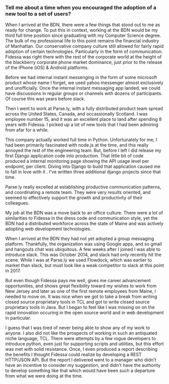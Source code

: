 ### Tell me about a time when you encouraged the adoption of a new tool to a set of users?

When I arrived at the BDN, there were a few things that stood out to me
as ready for change.  To put this in context, working  at the BDN would
be my third full time position since graduating with my Computer Science
degree. The bulk of my professional life to this point remains the financial
industry of Manhattan. Our conservative company culture still allowed for
fairly rapid adoption of certain technologies. Particularly in the form of
communication. Fidessa was right there with the rest of the corporate
world at the height of the blackberry corporate phone market dominance,
 just prior to the release of the iPhone (iOS) & Android platforms.

Before we had internal instant messenging in the form of some microsoft product whose name I forget, we used yahoo
messenger almost exclusively and unofficially. Once the internal instant messaging app landed, we could have
discussions in regular groups or channels with dozens of participants. Of course this was years before slack.

Then I went to work at Parse.ly, with a fully distributed product team spread across the United States, Canada, and
occassionally Scotland. I was employee number 15, and it was an excellent place to land after spending 8 years with
Fidessa. I picked up a lot of new tools that I had been admiring from afar for a while.

This company actually worked full time in Python. Unfortunately for me, I had been primarily fascinated with node.js
at the time, and this really annoyed the rest of the engineering team. But, before I left I did release my first
Django application code into production. That little bit of code produced a internal monitoring page showing the API
usage level per endpoint, per client.  Diving into Django to build that application caused me to fall in love with it
. I've written three additional django projects since that time.

Parse.ly really excelled at establishing productive communication patterns, and coordinating a remote team. They were
 very results oriented, and seemed to effectively support the growth and productivity of their colleagues.

My job at the BDN was a move back to an office culture. There were a lot of similarities to Fidessa in the dress code
 and communication style, yet the BDN had a distributed workforce across the state of Maine and was actively adopting
  web development technologies.

When I arrived at the BDN they had not yet adopted a group messaging platform. Thankfully, the organization was using
Google apps, and so gmail and hangouts chat was ubiquitous. A few weeks after I joined I was able to introduce slack.
 This was October 2014, and slack had only recently hit the scene. While I was at Parse.ly we used Flowdock, which
 was earlier to market than slack, but must look like a weak competitor to slack at this point in 2017.


But even though Fidessa pays me well, gives me career advancement opportunities, and shows great flexibility toward
my wishes to work from New Jersey and later as one of the first remote employees from Maine, I needed to move on. It
was nice when we got to take a break from writing closed source proprietary tools in TCL and got to write closed
source proprietary tools in Java. But I began to feel like I was missing on on the rapid innovation occuring in the
open source world and in web development in particular.

I guess that I was tired of never being able to show any of my work to anyone. I also did not like the prospects of
working in such an antiquated niche language, TCL. There were attempts by a few rogue developers to introduce python,
 even just for supporting scripts and utilities, but this effort was met with solid resistance. Once, I even produced
  a report describing the benefits I thought Fidessa could realize by developing a REST HTTP/JSON API. But the report
   I delivered went to a manager who didn't have an incentive to consider my suggestion, and didn't have the
    authority to develop something like that which would have been such a departure from what we were doing at the time.


